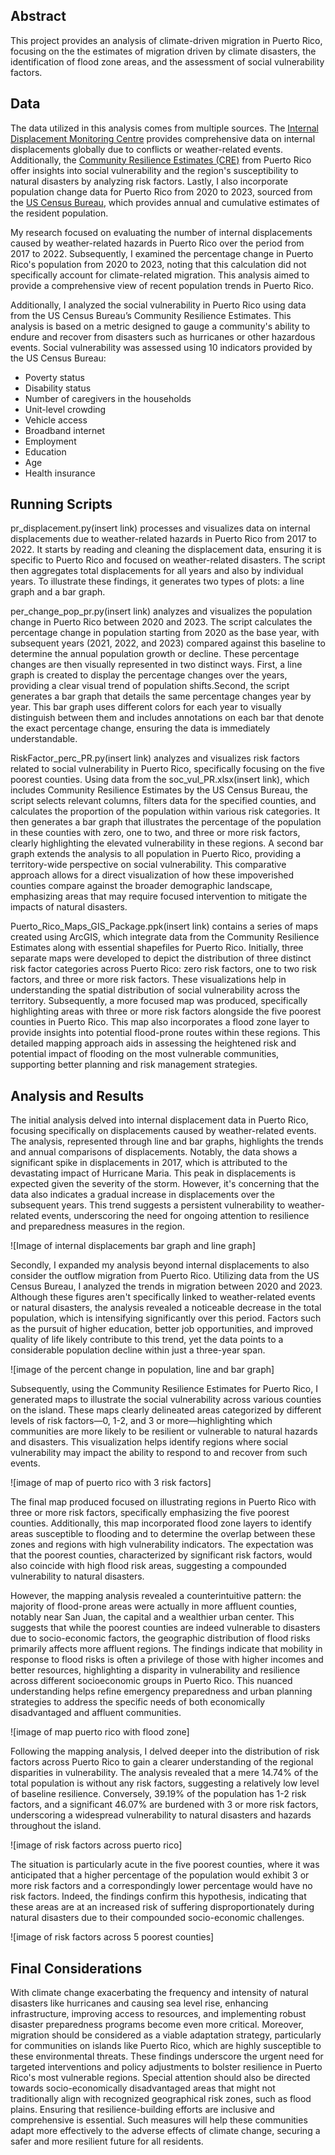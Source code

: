 ## Abstract 
This project provides an analysis of climate-driven migration in Puerto Rico, focusing on the the estimates of migration driven by climate disasters, the identification of flood zone areas, and the assessment of social vulnerability factors. 

## Data
The data utilized in this analysis comes from multiple sources. The [Internal Displacement Monitoring Centre](https://www.internal-displacement.org/database/displacement-data/) provides comprehensive data on internal displacements globally due to conflicts or weather-related events. Additionally, the [Community Resilience Estimates (CRE)](https://www.census.gov/data/experimental-data-products/cre-pr.html) from Puerto Rico offer insights into social vulnerability and the region's susceptibility to natural disasters by analyzing risk factors. Lastly, I also incorporate population change data for Puerto Rico from 2020 to 2023, sourced from the [US Census Bureau](https://www.census.gov/data/tables/time-series/demo/popest/2020s-state-total.html), which provides annual and cumulative estimates of the resident population.

My research focused on evaluating the number of internal displacements caused by weather-related hazards in Puerto Rico over the period from 2017 to 2022. Subsequently, I examined the percentage change in Puerto Rico's population from 2020 to 2023, noting that this calculation did not specifically account for climate-related migration. This analysis aimed to provide a comprehensive view of recent population trends in Puerto Rico.

Additionally, I analyzed the social vulnerability in Puerto Rico using data from the US Census Bureau’s Community Resilience Estimates. This analysis is based on a metric designed to gauge a community's ability to endure and recover from disasters such as hurricanes or other hazardous events. Social vulnerability was assessed using 10 indicators provided by the US Census Bureau:

- Poverty status
- Disability status
- Number of caregivers in the households
- Unit-level crowding
- Vehicle access
- Broadband internet
- Employment
- Education
- Age
- Health insurance



## Running Scripts 

pr_displacement.py(insert link) processes and visualizes data on internal displacements due to weather-related hazards in Puerto Rico from 2017 to 2022. It starts by reading and cleaning the displacement data, ensuring it is specific to Puerto Rico and focused on weather-related disasters. The script then aggregates total displacements for all years and also by individual years. To illustrate these findings, it generates two types of plots: a line graph and a bar graph. 

per_change_pop_pr.py(insert link) analyzes and visualizes the population change in Puerto Rico between 2020 and 2023. The script calculates the percentage change in population starting from 2020 as the base year, with subsequent years (2021, 2022, and 2023) compared against this baseline to determine the annual population growth or decline. These percentage changes are then visually represented in two distinct ways. First, a line graph is created to display the percentage changes over the years, providing a clear visual trend of population shifts.Second, the script generates a bar graph that details the same percentage changes year by year. This bar graph uses different colors for each year to visually distinguish between them and includes annotations on each bar that denote the exact percentage change, ensuring the data is immediately understandable. 

RiskFactor_perc_PR.py(insert link) analyzes and visualizes risk factors related to social vulnerability in Puerto Rico, specifically focusing on the five poorest counties. Using data from the soc_vul_PR.xlsx(insert link), which includes Community Resilience Estimates by the US Census Bureau, the script selects relevant columns, filters data for the specified counties, and calculates the proportion of the population within various risk categories. It then generates a bar graph that illustrates the percentage of the population in these counties with zero, one to two, and three or more risk factors, clearly highlighting the elevated vulnerability in these regions. A second bar graph extends the analysis to all population in Puerto Rico, providing a territory-wide perspective on social vulnerability. This comparative approach allows for a direct visualization of how these impoverished counties compare against the broader demographic landscape, emphasizing areas that may require focused intervention to mitigate the impacts of natural disasters. 

Puerto_Rico_Maps_GIS_Package.ppk(insert link) contains a series of maps created using ArcGIS, which integrate data from the Community Resilience Estimates along with essential shapefiles for Puerto Rico. Initially, three separate maps were developed to depict the distribution of three distinct risk factor categories across Puerto Rico: zero risk factors, one to two risk factors, and three or more risk factors. These visualizations help in understanding the spatial distribution of social vulnerability across the territory. Subsequently, a more focused map was produced, specifically highlighting areas with three or more risk factors alongside the five poorest counties in Puerto Rico. This map also incorporates a flood zone layer to provide insights into potential flood-prone routes within these regions. This detailed mapping approach aids in assessing the heightened risk and potential impact of flooding on the most vulnerable communities, supporting better planning and risk management strategies.


## Analysis and Results

The initial analysis delved into internal displacement data in Puerto Rico, focusing specifically on displacements caused by weather-related events. The analysis, represented through line and bar graphs, highlights the trends and annual comparisons of displacements. Notably, the data shows a significant spike in displacements in 2017, which is attributed to the devastating impact of Hurricane Maria. This peak in displacements is expected given the severity of the storm. However, it's concerning that the data also indicates a gradual increase in displacements over the subsequent years. This trend suggests a persistent vulnerability to weather-related events, underscoring the need for ongoing attention to resilience and preparedness measures in the region.

![Image of internal displacements bar graph and line graph]


Secondly, I expanded my analysis beyond internal displacements to also consider the outflow migration from Puerto Rico. Utilizing data from the US Census Bureau, I analyzed the trends in migration between 2020 and 2023. Although these figures aren't specifically linked to weather-related events or natural disasters, the analysis revealed a noticeable decrease in the total population, which is intensifying significantly over this period. Factors such as the pursuit of higher education, better job opportunities, and improved quality of life likely contribute to this trend, yet the data points to a considerable population decline within just a three-year span. 

![image of the percent change in population, line and bar graph]

Subsequently, using the Community Resilience Estimates for Puerto Rico, I generated maps to illustrate the social vulnerability across various counties on the island. These maps clearly delineated areas categorized by different levels of risk factors—0, 1-2, and 3 or more—highlighting which communities are more likely to be resilient or vulnerable to natural hazards and disasters. This visualization helps identify regions where social vulnerability may impact the ability to respond to and recover from such events.

![image of map of puerto rico with 3 risk factors]


The final map produced focused on illustrating regions in Puerto Rico with three or more risk factors, specifically emphasizing the five poorest counties. Additionally, this map incorporated flood zone layers to identify areas susceptible to flooding and to determine the overlap between these zones and regions with high vulnerability indicators. The expectation was that the poorest counties, characterized by significant risk factors, would also coincide with high flood risk areas, suggesting a compounded vulnerability to natural disasters.

However, the mapping analysis revealed a counterintuitive pattern: the majority of flood-prone areas were actually in more affluent counties, notably near San Juan, the capital and a wealthier urban center. This suggests that while the poorest counties are indeed vulnerable to disasters due to socio-economic factors, the geographic distribution of flood risks primarily affects more affluent regions. The findings indicate that mobility in response to flood risks is often a privilege of those with higher incomes and better resources, highlighting a disparity in vulnerability and resilience across different socioeconomic groups in Puerto Rico. This nuanced understanding helps refine emergency preparedness and urban planning strategies to address the specific needs of both economically disadvantaged and affluent communities.

![image of map puerto rico with flood zone]



Following the mapping analysis, I delved deeper into the distribution of risk factors across Puerto Rico to gain a clearer understanding of the regional disparities in vulnerability. The analysis revealed that a mere 14.74% of the total population is without any risk factors, suggesting a relatively low level of baseline resilience. Conversely, 39.19% of the population has 1-2 risk factors, and a significant 46.07% are burdened with 3 or more risk factors, underscoring a widespread vulnerability to natural disasters and hazards throughout the island.

![image of risk factors across puerto rico]


The situation is particularly acute in the five poorest counties, where it was anticipated that a higher percentage of the population would exhibit 3 or more risk factors and a correspondingly lower percentage would have no risk factors. Indeed, the findings confirm this hypothesis, indicating that these areas are at an increased risk of suffering disproportionately during natural disasters due to their compounded socio-economic challenges.


![image of risk factors across 5 poorest counties]


## Final Considerations

With climate change exacerbating the frequency and intensity of natural disasters like hurricanes and causing sea level rise, enhancing infrastructure, improving access to resources, and implementing robust disaster preparedness programs become even more critical. Moreover, migration should be considered as a viable adaptation strategy, particularly for communities on islands like Puerto Rico, which are highly susceptible to these environmental threats.
These findings underscore the urgent need for targeted interventions and policy adjustments to bolster resilience in Puerto Rico's most vulnerable regions. Special attention should also be directed towards socio-economically disadvantaged areas that might not traditionally align with recognized geographical risk zones, such as flood plains.
 Ensuring that resilience-building efforts are inclusive and comprehensive is essential. Such measures will help these communities adapt more effectively to the adverse effects of climate change, securing a safer and more resilient future for all residents.